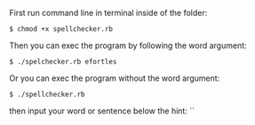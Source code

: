 First run command line in terminal inside of the folder: 

`$ chmod +x spellchecker.rb`

Then you can exec the program by following the word argument:

`$ ./spelchecker.rb efortles`

Or you can exec the program without the word argument: 

`$ ./spellchecker.rb`

then input your word or sentence below the hint:
``